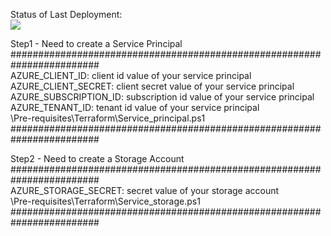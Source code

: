 Status of Last Deployment:<br>
<img src="https://github.com/DAChirkov/DevOps_Project/actions/workflows/azure_infrastructure_terraform.yml/badge.svg"><br>

Step1 - Need to create a Service Principal  
########################################################################  
AZURE_CLIENT_ID: client id value of your service principal  
AZURE_CLIENT_SECRET: client secret value of your service principal  
AZURE_SUBSCRIPTION_ID: subscription id value of your service principal  
AZURE_TENANT_ID: tenant id value of your service principal  
\Pre-requisites\Terraform\Service_principal.ps1  
########################################################################  

Step2 - Need to create a Storage Account  
########################################################################  
AZURE_STORAGE_SECRET: secret value of your storage account  
\Pre-requisites\Terraform\Service_storage.ps1  
########################################################################  
